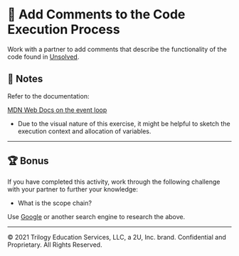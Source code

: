 # 📐 Add Comments to the Code Execution Process

Work with a partner to add comments that describe the functionality of the code found in [Unsolved](./Unsolved).

## 📝 Notes

Refer to the documentation:

[MDN Web Docs on the event loop](https://developer.mozilla.org/en-US/docs/Web/JavaScript/EventLoop)

- Due to the visual nature of this exercise, it might be helpful to sketch the execution context and allocation of variables.

---

## 🏆 Bonus

If you have completed this activity, work through the following challenge with your partner to further your knowledge:

- What is the scope chain?

Use [Google](https://www.google.com) or another search engine to research the above.

---

© 2021 Trilogy Education Services, LLC, a 2U, Inc. brand. Confidential and Proprietary. All Rights Reserved.
